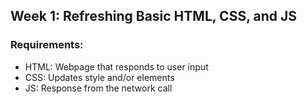## Week 1: Refreshing Basic HTML, CSS, and JS
### Requirements:
* HTML: Webpage that responds to user input
* CSS: Updates style and/or elements
* JS: Response from the network call
